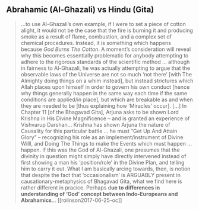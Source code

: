

## Abrahamic (Al-Ghazali) vs Hindu (Gita)
> ...to use Al-Ghazali’s own example, if I were to set a piece of cotton alight, it would not be the case that the fire is burning it and producing smoke as a result of flame, combustion, and a complex set of chemical procedures. Instead, it is something which happens because *God Burns The Cotton*. A moment’s consideration will reveal why this becomes essentially problematic for anybody attempting to adhere to the rigorous standards of the scientific method … although in fairness to Al-Ghazali, he was actually attempting to argue that the observable laws of the Universe are not so much ‘not there’ [with The Almighty doing things on a whim instead], but instead strictures which Allah places upon himself in order to govern his own conduct [hence why things generally happen in the same way each time if the same conditions are applied/in place], but which are breakable as and when they are needed to be [thus explaining how ‘Miracles’ occur].
> [...]
> In Chapter 11 [of the Bhagavad Gita], Arjuna asks to be shown Lord Krishna in His Divine Magnificence – and is granted an experience of Vishvarup Darshan...
> Krishna has shown Arjuna the nature of Causality for this particular battle … he must “Get Up And Attain Glory” – recognizing his role as an implement/instrument of Divine Willl, and Doing The Things to make the Events which must happen … happen. If this was the God of Al-Ghazali, one presumes that the divinity in question might simply have directly intervened instead of first showing a man his ‘position/role’ in the Divine Plan, and telling him to carry it out. What I am basically arcing towards, then, is notion that despite the fact that ‘occasionalism’ is ARGUABLY present in causationary-metaphysics of Bhagavad Gita, what we find here is rather different in pracice. Perhaps d**ue to differences in understanding of ‘God’ concept between Indo-Europeans and Abrahamics**...
> [[rolinson2017-06-25-oc]]